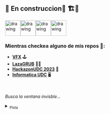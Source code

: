 ## 🚧 En construccion🚧 🏗️👷   

<img src="https://github.com/images/mona-whisper.gif" alt="drawing" width="50"/><img src="https://github.com/images/mona-whisper.gif" alt="drawing" width="50"/><img src="https://github.com/images/mona-whisper.gif" alt="drawing" width="50"><a href="https://www.youtube.com/watch?v=xvFZjo5PgG0"><img src="https://manciniworldwide.com/wp-content/uploads/2019/02/invisible-png.png" alt="drawing" width="50"/></a>


### Mientras checkea alguno de mis repos 👀:
- **[VFX](https://github.com/FerLS/UnityVFXs)** 🕹️
- **[LazaGRUB](https://github.com/FerLS/LazaGRUB)** 🧔🏽
- **[HackazonUDC 2023](https://github.com/FerLS/HackazonUDC_2023)** 🤖
- **[Informatica UDC](https://github.com/FerLS/Informatica-UDC)** 🖥️

ㅤ

_Busca la ventana invisble..._
<details>
  <summary><sub>Pista</sub></summary>
  <i><sub>Tres felinos la protegen</sub></i>
  
</details>


<!--
**FerLS/FerLS** is a ✨ _special_ ✨ repository because its `README.md` (this file) appears on your GitHub profile.

Here are some ideas to get you started:

- 🔭 I’m currently working on ...
- 🌱 I’m currently learning ...
- 👯 I’m looking to collaborate on ...
- 🤔 I’m looking for help with ...
- 💬 Ask me about ...
- 📫 How to reach me: ...
- 😄 Pronouns: ...
- ⚡ Fun fact: ...
-->
